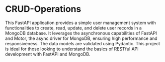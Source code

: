 # CRUD-Operations
This FastAPI application provides a simple user management system with functionalities to create, read, update, and delete user records in a MongoDB database. It leverages the asynchronous capabilities of FastAPI and Motor, the async driver for MongoDB, ensuring high performance and responsiveness. The data models are validated using Pydantic. This project is ideal for those looking to understand the basics of RESTful API development with FastAPI and MongoDB.
